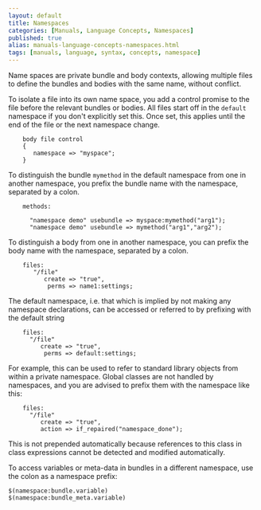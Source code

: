 ```yaml
---
layout: default
title: Namespaces
categories: [Manuals, Language Concepts, Namespaces]
published: true
alias: manuals-language-concepts-namespaces.html
tags: [manuals, language, syntax, concepts, namespace]
---
```


Name spaces are private bundle and body contexts, allowing multiple files to 
define the bundles and bodies with the same name, without conflict.

To isolate a file into its own name space, you add a control promise to the 
file before the relevant bundles or bodies. All files start off in the 
`default` namespace if you don't explicitly set this. Once set, this applies 
until the end of the file or the next namespace change.

```cf3
    body file control
    {
       namespace => "myspace"; 
    }
```

To distinguish the bundle `mymethod` in the default namespace from one in 
another namespace, you prefix the bundle name with the namespace, separated by 
a colon.

```cf3
    methods:

      "namespace demo" usebundle => myspace:mymethod("arg1");
      "namespace demo" usebundle => mymethod("arg1","arg2");
```

To distinguish a body from one in another namespace, you can prefix the body name with the namespace, separated by a colon.

```cf3
    files:
       "/file"
          create => "true",
           perms => name1:settings;
```

The default namespace, i.e. that which is implied by not making any namespace 
declarations, can be accessed or referred to by prefixing with the default 
string

```cf3
    files:
      "/file"
         create => "true",
          perms => default:settings;
```

For example, this can be used to refer to standard library objects from within 
a private namespace. Global classes are not handled by namespaces, and you are 
advised to prefix them with the namespace like this:

```cf3
    files:
      "/file"
         create => "true",
         action => if_repaired("namespace_done");
```

This is not prepended automatically because references to this class in class 
expressions cannot be detected and modified automatically.

To access variables or meta-data in bundles in a different namespace, use the 
colon as a namespace prefix:

    $(namespace:bundle.variable)  
    $(namespace:bundle_meta.variable)  
